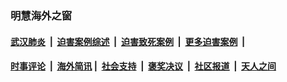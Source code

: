 
### 明慧海外之窗

####  [武汉肺炎](indexes/365.md?t=05142200) &nbsp;|&nbsp;  [迫害案例综述](indexes/328.md?t=05142200) &nbsp;|&nbsp; [迫害致死案例](indexes/277.md?t=05142200)  &nbsp;|&nbsp; [更多迫害案例](indexes/81.md?t=05142200)  &nbsp;|&nbsp; 
####  [时事评论](indexes/19.md?t=05142200) &nbsp;|&nbsp; [海外简讯](indexes/245.md?t=05142200)&nbsp;|&nbsp;  [社会支持](indexes/140.md?t=05142200) &nbsp;|&nbsp; [褒奖决议](indexes/282.md?t=05142200) &nbsp;|&nbsp; [社区报道](indexes/91.md?t=05142200)  &nbsp;|&nbsp; [天人之间](indexes/78.md?t=05142200) 


